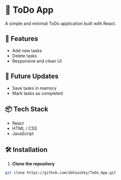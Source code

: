 # 📝 ToDo App

A simple and minimal ToDo application built with React.

## 🚀 Features

- Add new tasks
- Delete tasks
- Responsive and clean UI

## 🚀 Future Updates 
- Save tasks in memory 
- Mark tasks as completed

## 📦 Tech Stack

- React
- HTML / CSS
- JavaScript


## 🛠️ Installation

1. **Clone the repository**
```bash
git clone https://github.com/abhiwikky/ToDo_App.git

